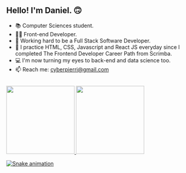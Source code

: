 ## Hello! I'm Daniel. 🙃

- 📚 Computer Sciences student.
- 👨‍💻 Front-end Developer.
- 🌠 Working hard to be a Full Stack Software Developer.
- 🌱 I practice HTML, CSS, Javascript and React JS everyday since I completed The Frontend Developer Career Path from Scrimba.
- 💻 I'm now turning my eyes to back-end and data science too. 
- 📫 Reach me: cyberpierri@gmail.com
##

<div>
  <a href="https://github.com/danielpierri" />
  <img height="180em" src="https://github-readme-stats.vercel.app/api?username=danielpierri&count_private=true&theme=github_dark&show_icons=true" />
  <img height="180em" src="https://github-readme-stats.vercel.app/api/top-langs/?username=danielpierri&&layout=compact&langs_count=16&true&theme=github_dark&show_icons=true" />
</div>

![Snake animation](https://github.com/danielpierri/danielpierri/blob/output/github-contribution-grid-snake.svg)
